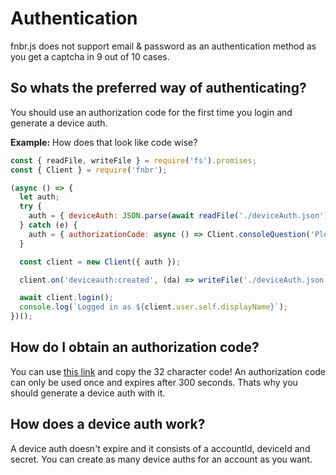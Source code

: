 # Authentication
fnbr.js does not support email & password as an authentication method as you get a captcha in 9 out of 10 cases.

## So whats the preferred way of authenticating?
You should use an authorization code for the first time you login and generate a device auth.

**Example:**
How does that look like code wise?
```javascript
const { readFile, writeFile } = require('fs').promises;
const { Client } = require('fnbr');

(async () => {
  let auth;
  try {
    auth = { deviceAuth: JSON.parse(await readFile('./deviceAuth.json')) };
  } catch (e) {
    auth = { authorizationCode: async () => Client.consoleQuestion('Please enter an authorization code: ') };
  }

  const client = new Client({ auth });

  client.on('deviceauth:created', (da) => writeFile('./deviceAuth.json', JSON.stringify(da, null, 2)));

  await client.login();
  console.log(`Logged in as ${client.user.self.displayName}`);
})();
```

## How do I obtain an authorization code?
You can use [this link](https://www.fortnite.com/id/login?redirectUrl=https%3A%2F%2Fwww.epicgames.com%2Fid%2Fapi%2Fredirect%3FclientId%3D3446cd72694c4a4485d81b77adbb2141%26responseType%3Dcode) and copy the 32 character code! An authorization code can only be used once and expires after 300 seconds. Thats why you should generate a device auth with it.

## How does a device auth work?
A device auth doesn't expire and it consists of a accountId, deviceId and secret. You can create as many device auths for an account as you want.
